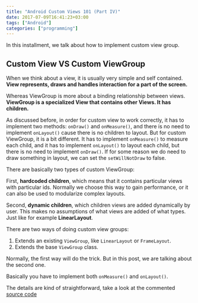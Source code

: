```yaml
---
title: "Android Custom Views 101 (Part IV)"
date: 2017-07-09T16:41:23+03:00
tags: ["Android"]
categories: ["programming"]
---
```


In this installment, we talk about how to implement custom view group.

## Custom View VS Custom ViewGroup

When we think about a view, it is usually very simple and self contained. **View represents, draws and handles interaction for a part of the screen.**

Whereas ViewGroup is more about a binding relationship between views. **ViewGroup is a specialized View that contains other Views. It has children.**

As discussed before, in order for custom view to work correctly, it has to implement two methods: `onDraw()` and `onMeasure()`, and there is no need to implement `onLayout()` cause there is no children to layout. But for custom ViewGroup, it is a bit different. It has to implement `onMeasure()` to measure each child, and it has to implement `onLayout()` to layout each child, but there is no need to implement `onDraw()`. If for some reason we do need to draw something in layout, we can set the `setWillNotDraw` to false.

There are basically two types of custom ViewGroup:

First, **hardcoded children**, which means that it contains particular views with particular ids. Normally we choose this way to gain performance, or it can also be used to modularize complex layouts.

Second, **dynamic children**, which children views  are added dynamically by user. This makes no assumptions of what views are added of what types. Just like for example **LinearLayout**.

There are two ways of doing custom view groups:
1. Extends an existing `ViewGroup`, like `LinearLayout` or `FrameLayout`.
2. Extends the base `ViewGroup` class.

Normally, the first way will do the trick. But in this post, we are talking about the second one.

Basically you have to implement both `onMeasure()` and `onLayout()`.

The details are kind of straightforward, take a look at the commented [source code](https://github.com/lvguowei/TimerView/tree/6eb4e71e7a32be67a249818a2ac61f399da110e1)
